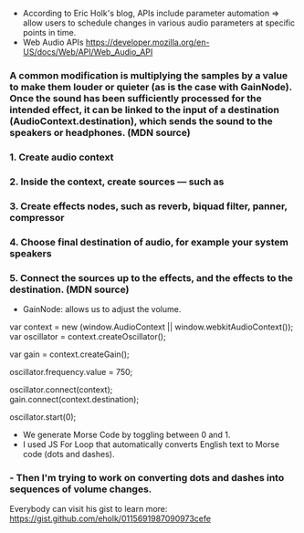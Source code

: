 - According to Eric Holk's blog, APIs include parameter automation => allow users to schedule changes in various audio parameters at specific points in time.
- Web Audio APIs https://developer.mozilla.org/en-US/docs/Web/API/Web_Audio_API
### A common modification is multiplying the samples by a value to make them louder or quieter (as is the case with GainNode). Once the sound has been sufficiently processed for the intended effect, it can be linked to the input of a destination (AudioContext.destination), which sends the sound to the speakers or headphones. (MDN source)

### 1. Create audio context
### 2. Inside the context, create sources — such as <audio>, oscillator, stream
### 3. Create effects nodes, such as reverb, biquad filter, panner, compressor
### 4. Choose final destination of audio, for example your system speakers
### 5. Connect the sources up to the effects, and the effects to the destination. (MDN source)
  
- GainNode: allows us to adjust the volume.

var context = new (window.AudioContext || window.webkitAudioContext()); <br />
var oscillator = context.createOscillator(); <br />

var gain = context.createGain(); <br />

oscillator.frequency.value = 750; <br />

oscillator.connect(context); <br />
gain.connect(context.destination); <br />

oscillator.start(0); <br />

- We generate Morse Code by toggling between 0 and 1. 
- I used JS For Loop that automatically converts English text to Morse code (dots and dashes). 
### - Then I'm trying to work on converting dots and dashes into sequences of volume changes.

Everybody can visit his gist to learn more: https://gist.github.com/eholk/0115691987090973cefe
